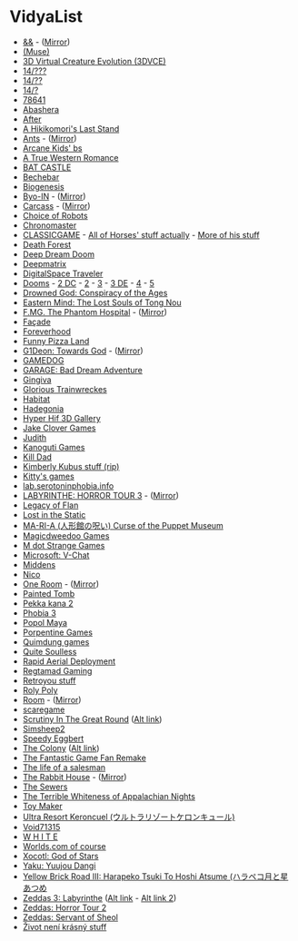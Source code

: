 # VidyaList
* [&&](https://mega.nz/#!fxNBmIRS!ahoN75BHvEaqxMfSY3z-Y1p4ETPtcV9yb4KxBc_H1IQ) - ([Mirror](https://drive.google.com/open?id=1EnH7kZTJ2j-xM3gT70gCkQScxG4iHKRS))
* [(Muse)](http://www.mediafire.com/file/k6di90of00bgtht/[(Muse)]v0.8_.rar)
* [3D Virtual Creature Evolution (3DVCE)](http://www.mediafire.com/file/s71k1ri6xo28qri/3D_Creature_Evolution.zip/file)
* [14/???](http://etgmz14.g1.xrea.com/143.html)
* [14/??](http://etgmz14.g1.xrea.com/ksg/142.html)
* [14/?](http://etgmz14.g1.xrea.com/ksg/14hatena.html)
* [78641](http://gzstorm.com/78641/)
* [Abashera](http://maxmagnusnorman.com/games_download.shtml)
* [After](https://aaronoldenburg.itch.io/after)
* [A Hikikomori's Last Stand](https://www.dropbox.com/s/t060xm4xtqr40br/A%20Hikikomori's%20Last%20Stand%20Installer.zip)
* [Ants](https://www.mobygames.com/game/ants) - ([Mirror](https://drive.google.com/open?id=1rrt14uC_FoFfcWbgIS7SE1m9SWc9dFWu))
* [Arcane Kids' bs](https://arcanekids.com/)
* [A True Western Romance](http://wetgamin.com/western.php)
* [BAT CASTLE](https://gamejolt.com/games/bat-castle/5049)
* [Bechebar](https://drive.google.com/open?id=1SdamR4bDX03fUs6ym1jX0XbPJ_13-c9f)
* [Biogenesis](https://sourceforge.net/projects/biogenesis/)
* [Byo-IN](https://www.freem.ne.jp/win/game/9839) - ([Mirror](https://drive.google.com/open?id=1wwWkczuScOLA9yElw2H9VG9NY44sRQeW))
* [Carcass](https://ulvin.itch.io/carcass) - ([Mirror](https://drive.google.com/open?id=14MQqUzNZI0qLxm8mG9IDXlhwlrrYtyfd))
* [Choice of Robots](https://www.choiceofgames.com/robots/)
* [Chronomaster](https://archive.org/details/chronomaster)
* [CLASSICGAME](https://iamqqqqqqq.itch.io/classicgame) - [All of Horses' stuff actually](https://iamqqqqqqq.itch.io/) - [More of his stuff](https://www.dropbox.com/s/sqlz2zxbm3pityr/I'MSOMNIA%20demo%20v2.zip?dl=0&file_subpath=%2FI%27MSOMNIA+demo+v2)
* [Death Forest](https://satansad.itch.io/death-forest)
* [Deep Dream Doom](http://www.mediafire.com/?z7wrmazotn6ws)
* [Deepmatrix](http://www.deepmatrix.org/)
* [DigitalSpace Traveler](http://www.digitalspace.com/traveler/startpage.html)
* [Dooms](http://www.mediafire.com/file/1nangxb0c7klka1/Dooms_-_Remade_v1.02_%2528MISTER_BIG_T%2529.rar/file) -  [2 DC](https://web.archive.org/web/20070701213310/http://www.givemebeer.caliburgames.com/dooms2.html) - [2](http://www.mediafire.com/file/sz4fdbz9snfpw9z/Dooms_2_-_Seas_Of_Blood_%2528Mister_Big_T%2529.rar/file) - [3](http://www.mediafire.com/file/gveb9j52p3ha92j/DOOMS_3_%2528MISTER_BIG_T%2529.zip/file) - [3 DE](http://www.mediafire.com/file/yakk58ndkhyws8x/Dooms_3_-_Deluxe_Edition_%2528MISTER_BIG_T%2529.rar/file) - [4](http://www.mediafire.com/file/hjg2ihn5cy0678d/Dooms_4_-_End_Game_%2528MISTER_BIG_T%2529.zip/file) - [5](https://www.mediafire.com/file/qek85v7wfdvny0k/Dooms_5_%2528MISTERBIGT%2529%2528RM2k3%2529.rar/file)
* [Drowned God: Conspiracy of the Ages](https://www.myabandonware.com/game/drowned-god-conspiracy-of-the-ages-bel)
* [Eastern Mind: The Lost Souls of Tong Nou](https://easternmindtongnou.tumblr.com/post/50738962673)
* [F.MG. The Phantom Hospital](https://www.freem.ne.jp/win/game/13072) - ([Mirror](https://drive.google.com/open?id=1zZPZfN2U21DV8Tt_8J7lOiqvIwZvWBkY))
* [Façade](https://www.playablstudios.com/facade)
* [Foreverhood](https://iamsparky.wordpress.com/foreverhood/)
* [Funny Pizza Land](https://www.indiedb.com/games/funny-pizza-land)
* [G1Deon: Towards God](https://mega.nz/folder/UIkUkALD#amR25OFOYQOD63mCNBbrMQ) - ([Mirror](https://drive.google.com/drive/folders/1OahnrZJLB0yORe1qBjMhgDfblxDH1ZCn))
* [GAMEDOG](https://zerofeedback.tumblr.com/post/50425273711/gamedog-quimdung-thecatamites)
* [GARAGE: Bad Dream Adventure](https://mega.nz/file/fUZQnQ6J#LYeCXtr5JMjcA9ssfQZ6hEeG-r09ozRmGvj98HxQNMw)
* [Gingiva](https://gamejolt.com/games/gingiva/17758)
* [Glorious Trainwreckes](https://www.glorioustrainwrecks.com/)
* [Habitat](https://frandallfarmer.github.io/neohabitat-doc/docs/)
* [Hadegonia](https://www.moddb.com/games/hadegonia)
* [Hyper Hif 3D Gallery](http://hypergif3dgallery.com/)
* [Jake Clover Games](https://gamejolt.com/@JakeClover/games)
* [Judith](http://distractionware.com/blog/2009/04/judith/)
* [Kanoguti Games](http://kanoguti93.web.fc2.com/main_page/index.html)
* [Kill Dad](https://nurseostsaudy.itch.io/kill-dad)
* [Kimberly Kubus stuff (rip)](http://www.revengeofthesunfish.com/Kubus.html)
* [Kitty's games](https://kittyhorrorshow.itch.io/)
* [lab.serotoninphobia.info](http://lab.serotoninphobia.info/)
* [LABYRINTHE: HORROR TOUR 3]() - ([Mirror](https://www.myabandonware.com/game/labyrinthe-horror-tour-3-c5x))
* [Legacy of Flan](http://www.mediafire.com/file/yaq7yqhxbdpewtc/Legacy.zip/file)
* [Lost in the Static](https://silverspaceship.com/static/)
* [MA-RI-A (人形館の呪い) Curse of the Puppet Museum](https://archive.org/details/MARIAWindows)
* [Magicdweedoo Games](http://magicdweedoo.com/)
* [M dot Strange Games](https://mdotstrange.itch.io/)
* [Microsoft: V-Chat](http://timigi.com/Stuff/Archive/vchat/vchat.html)
* [Middens](https://rpgmaker.net/games/3843/)
* [Nico](https://gamejolt.com/games/nico/60751)
* [One Room](https://www.freem.ne.jp/win/game/6602) - ([Mirror](https://drive.google.com/open?id=1HgF2mtkVpQ6StB-5uaA6eHg0LRZb9CEs))
* [Painted Tomb](https://gamejolt.com/games/painted-tomb/48849)
* [Pekka kana 2](https://www.pistegamez.net/game_pk2.html)
* [Phobia 3](https://archive.org/details/tucows_275302_Phobia_III_-_Edge_Of_Humanity)
* [Popol Maya](https://archive.org/details/PopolMaya_1997)
* [Porpentine Games](http://slimedaughter.com/games/)
* [Quimdung games](http://wiki.selectbutton.net/company:quimdung)
* [Quite Soulless](http://web.archive.org/web/20111103074648/http://www.quitesoulless.com/QSdemosetup.exe)
* [Rapid Aerial Deployment](https://archive.org/details/swizzle_demu_Rad)
* [Regtamad Gaming](https://www.kongregate.com/games/stewardhklarlove)
* [Retroyou stuff](https://www.retroyou.org/)
* [Roly Poly](https://drive.google.com/drive/folders/1pHj_hv0QGPD8kkQPzCBG8HJ0ph725_Wq)
* [Room](https://www.freem.ne.jp/win/game/7740) - ([Mirror](https://drive.google.com/open?id=1O-Vx4wgj5MeKzstnKL0kHXbedUgOOu6s))
* [scaregame](http://www.mediafire.com/file/t7vjc8d8umcr4rj/scaregame.zip/file)
* [Scrutiny In The Great Round](https://archive.org/details/scrutiny-in-the-great-round) ([Alt link](https://www.4shared.com/folder/38flN4E7/SITGR.html))
* [Simsheep2](https://drive.google.com/open?id=1jBZtlXHsm6tm0gcij2mhciQtnZnf4Ufc) 
* [Speedy Eggbert](https://archive.org/details/speedy-eggbert)
* [The Colony](https://www.mobygames.com/game/colony) ([Alt link](https://classicreload.com/the-colony.html))
* [The Fantastic Game Fan Remake](https://www.indiedb.com/games/the-fantastic-game-remake/downloads/fantastic1fan-v462eb)
* [The life of a salesman](https://web.archive.org/web/20141016143513/http://sandbox.yoyogames.com/games/140512-the-life-of-a-salesman-remake)
* [The Rabbit House](https://www.freem.ne.jp/win/game/8903) - ([Mirror](https://drive.google.com/open?id=1QOpDm6owpci5hqZSgKe-omL5Hpai71OL))
* [The Sewers](https://www.indiedb.com/games/the-sewers)
* [The Terrible Whiteness of Appalachian Nights](https://ded.increpare.com/~locus/whiteness/)
* [Toy Maker](https://satansad.itch.io/toy-maker)
* [Ultra Resort Keroncuel (ウルトラリゾートケロンキュール)](https://www.macintoshrepository.org/20075-ultra-resort-keroncuel-ウルトラリゾートケロンキュール-)
* [Void71315](https://dylasch.itch.io/void71315)
* [W H I T E](https://yitzilitt.itch.io/white)
* [Worlds.com of course](http://www-static.us.worlds.net/cgi-bin/download.cgi?action=full&bundle=WorldsCurrentVer)
* [Xocotl: God of Stars](https://web.archive.org/web/20141016172544/http://sandbox.yoyogames.com/games/29094/download)
* [Yaku: Yuujou Dangi](https://drive.google.com/open?id=1gCmHoBjDPqBnH5EH2v9jfv9Cjik0Alym)
* [Yellow Brick Road III: Harapeko Tsuki To Hoshi Atsume (ハラペコ月と星あつめ](https://www.macintoshrepository.org/18927-yellow-brick-road-iii-harapeko-tsuki-to-hoshi-atsume-ハラペコ月と星あつめ)
* [Zeddas 3: Labyrinthe](https://mega.nz/file/kE9xiZiI#pIgWtyBAYLTRd2mF5YD-o45PM0muzm7_d7oxEwJZKNE) ([Alt link](https://mega.nz/folder/u7wDjAQY#xRkjB6D4q3IKdS9Om75hNQ) - [Alt link 2](https://archive.org/details/labyrinthe/mode/2up))
* [Zeddas: Horror Tour 2](https://mega.nz/folder/8wtgUQ5Z#0XGFwKJiOvKkLXrXtDhJpw)
* [Zeddas: Servant of Sheol](https://www.4shared.com/dir/2518590/f492d2e4/Zeddas.html#dir=-vJzhd0X)
* [Život není krásný stuff](http://znk.cz/en/games/)
